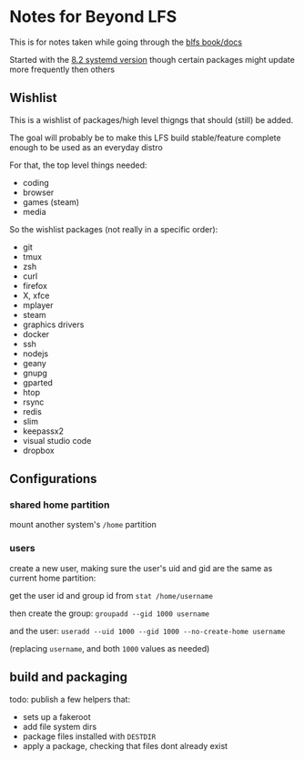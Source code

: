 # Notes for Beyond LFS

This is for notes taken while going through the [blfs book/docs](http://www.linuxfromscratch.org/blfs/downloads/stable-systemd)

Started with the [8.2 systemd version](http://www.linuxfromscratch.org/blfs/downloads/stable-systemd/BLFS-BOOK-8.2-systemd-nochunks.html)
though certain packages might update more frequently then others

## Wishlist

This is a wishlist of packages/high level thigngs that should (still) be added.

The goal will probably be to make this LFS build stable/feature complete enough to be used as an everyday distro

For that, the top level things needed:

- coding
- browser
- games (steam)
- media

So the wishlist packages (not really in a specific order):

- git
- tmux
- zsh
- curl
- firefox
- X, xfce
- mplayer
- steam
- graphics drivers
- docker
- ssh
- nodejs
- geany
- gnupg
- gparted
- htop
- rsync
- redis
- slim
- keepassx2
- visual studio code
- dropbox

## Configurations

### shared home partition

mount another system's `/home` partition

### users

create a new user, making sure the user's uid and gid are the same as current home partition:

get the user id and group id from `stat /home/username`

then create the group: `groupadd --gid 1000 username`

and the user: `useradd --uid 1000 --gid 1000 --no-create-home username`

(replacing `username`, and both `1000` values as needed)

## build and packaging

todo: publish a few helpers that:

- sets up a fakeroot
- add file system dirs
- package files installed with `DESTDIR`
- apply a package, checking that files dont already exist
